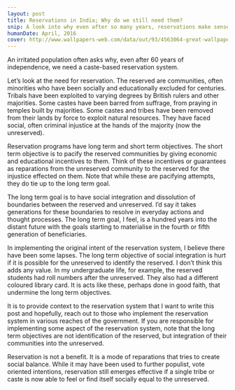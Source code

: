 ```yaml
---
layout: post
title: Reservations in India; Why do we still need them?
snip: A look into why even after so many years, reservations make sense. What are some of the short and long term objectives of a reservations program?
humanDate: April, 2016
cover: http://www.wallpapers-web.com/data/out/93/4563064-great-wallpapers.jpg
---
```

An irritated population often asks why, even after 60 years of independence, we need a caste-based reservation system.

Let’s look at the need for reservation. The reserved are communities, often minorities who have been socially and educationally excluded for centuries. Tribals have been exploited to varying degrees by British rulers and other majorities. Some castes have been barred from suffrage, from praying in temples built by majorities. Some castes and tribes have been removed from their lands by force to exploit natural resources. They have faced social, often criminal injustice at the hands of the majority (now the unreserved).

Reservation programs have long term and short term objectives. The short term objective is to pacify the reserved communities by giving economic and educational incentives to them. Think of these incentives or guarantees as reparations from the unreserved community to the reserved for the injustice effected on them. Note that while these are pacifying attempts, they do tie up to the long term goal.

The long term goal is to have social integration and dissolution of boundaries between the reserved and unreserved. I’d say it takes generations for these boundaries to resolve in everyday actions and thought processes. The long term goal, I feel, is a hundred years into the distant future with the goals starting to materialise in the fourth or fifth generation of beneficiaries.

In implementing the original intent of the reservation system, I believe there have been some lapses. The long term objective of social integration is hurt if it is possible for the unreserved to identify the reserved. I don’t think this adds any value. In my undergraduate life, for example, the reserved students had roll numbers after the unreserved. They also had a different coloured library card. It is acts like these, perhaps done in good faith, that undermine the long term objectives.

It is to provide context to the reservation system that I want to write this post and hopefully, reach out to those who implement the reservation system in various reaches of the government. If you are responsible for implementing some aspect of the reservation system, note that the long term objectives are not identification of the reserved, but integration of their communities into the unreserved.

Reservation is not a benefit. It is a mode of reparations that tries to create social balance. While it may have been used to further populist, vote oriented intentions, reservation still emerges effective if a single tribe or caste is now able to feel or find itself socially equal to the unreserved.